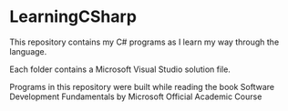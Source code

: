 # LearningCSharp
This repository contains my C# programs as I learn my way through the language.

Each folder contains a Microsoft Visual Studio solution file. 

Programs in this repository were built while reading the book Software Development Fundamentals by Microsoft Official Academic Course
